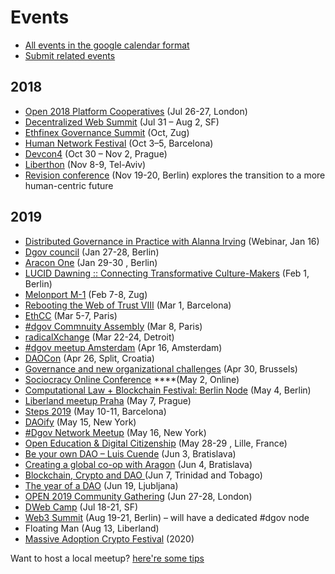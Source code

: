 # Events

* [All events in the google calendar format](https://calendar.google.com/calendar/embed?src=av3fo8o2ocl3ft25s6as54c26s%40group.calendar.google.com&ctz=Europe%2FKiev)
* [Submit related events](https://forms.gle/opYatCf8hN1gztJs5)

## **2018**

* [Open 2018 Platform Cooperatives](https://2018.open.coop/) \(Jul 26-27, London\)
* [Decentralized Web Summit](https://www.decentralizedweb.net/) \(Jul 31 – Aug 2, SF\)
* ​[Ethfinex Governance Summit](https://summit.ethfinex.com/) \(Oct, Zug\)
* [Human Network Festival](https://humannetworksfestival.ouishare.net/) \(Oct 3–5, Barcelona\)
* [Devcon4](https://devcon4.ethereum.org) \(Oct 30 – Nov 2, Prague\)
* [Liberthon](https://www.liberthon.org/) \(Nov 8-9, Tel-Aviv\)
* [Revision conference](https://revision.io/) \(Nov 19-20, Berlin\) explores the transition to a more human-centric future

## 2019

* [Distributed Governance in Practice with Alanna Irving](https://www.eventbrite.co.uk/e/dgov-webinar-with-alanna-irving-phoebe-tickell-on-distributed-governance-open-source-tech-radical-tickets-54795438632) \(Webinar, Jan 16\) 
* [Dgov council](https://wiki.dgov.foundation/events/dgov-community-council) \(Jan 27-28, Berlin\)
* ​[Aracon One](https://aracon.one/) \(Jan 29-30 , Berlin\)
* [LUCID Dawning :: Connecting Transformative Culture-Makers](https://www.facebook.com/events/352606141958607/) \(Feb 1, Berlin\)
* [Melonport M-1](https://m-1.melonport.com/) \(Feb 7-8, Zug\)
* [Rebooting the Web of Trust VIII](https://www.eventbrite.com/e/rebooting-the-web-of-trust-viii-spring-2019-barcelona-tickets-54843077120) \(Mar 1, Barcelona\)
* [EthCC](https://ethcc.io/) \(Mar 5-7, Paris\)
* [\#dgov Commnuity Assembly](https://dgovfoundation.typeform.com/to/b0nVmw) \(Mar 8, Paris\)
* [radicalXchange](https://radicalxchange.org/) \(Mar 22-24, Detroit\)
* [\#dgov meetup Amsterdam](https://www.eventbrite.com/e/decentralized-governance-and-daos-meetup-with-lightning-talks-tickets-59638108187) \(Apr 16, Amsterdam\)
* [DAOCon](https://daocon.io/) \(Apr 26, Split, Croatia\)
* [Governance and new organizational challenges](https://www.eublockchainforum.eu/events/governance-and-new-organizational-challenges) \(Apr 30, Brussels\)
* [Sociocracy Online Conference](https://conference.sociocracyforall.org/) ****\(May 2, Online\)
* [Computational Law + Blockchain Festival: Berlin Node](https://www.eventbrite.com/e/computational-law-blockchain-festival-berlin-node-tickets-60922170853) \(May 4, Berlin\)
* [Liberland meetup Praha](https://www.facebook.com/events/309070439740228/) \(May 7, Prague\)
* [Steps 2019](https://www.blockchainforscience.com/2019/01/31/steps_barcelona/) \(May 10-11, Barcelona\)
* [DAOify](https://www.eventbrite.com/e/daoify-tickets-60875576488) \(May 15, New York\)
* [\#Dgov Network Meetup](https://www.eventbrite.com/e/decentralized-governance-dgov-network-tickets-61151048432) \(May 16, New York\)
* [Open Education & Digital Citizenship](https://blockchaineducationfrance.fr/) \(May 28-29 , Lille, France\)
* [Be your own DAO – Luis Cuende](https://paralelnapolis.sk/event/be-your-own-dao-luis-cuende/) \(Jun 3, Bratislava\)
* [Creating a global co-op with Aragon](https://www.eventbrite.com/e/creating-a-global-co-op-with-aragon-hosted-by-progressbar-tickets-62187928769) \(Jun 4, Bratislava\)
* [Blockchain, Crypto and DAO ](https://www.eventbrite.com/e/tt-blockchain-crypto-and-daos-registration-62266197874?aff=ehomesaved)\(Jun 7, Trinidad and Tobago\)
* [The year of a DAO](https://www.facebook.com/blockchainzdruzenje/) \(Jun 19, Ljubljana\)
* [OPEN 2019 Community Gathering](https://open.coop/events/open-2019-community-gathering-decentralised-collaboration/) \(Jun 27-28, London\)
* [DWeb Camp](https://dwebcamp.org/) \(Jul 18-21, SF\)
* [Web3 Summit](https://web3summit.com/) \(Aug 19-21, Berlin\) – will have a dedicated \#dgov node
* Floating Man \(Aug 13, Liberland\)
* [Massive Adoption Crypto Festival](https://www.massiveadoption.com/) \(2020\)

Want to host a local meetup? [here're some tips](http://forum.dgov.foundation/t/host-local-meetups/42)

